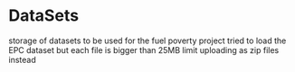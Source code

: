# DataSets
storage of datasets to be used for the fuel poverty project
tried to load the EPC dataset but each file is bigger than 25MB limit
uploading as zip files instead
